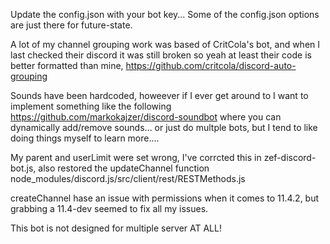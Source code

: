 Update the config.json with your bot key... Some of the config.json options are just there for future-state.

A lot of my channel grouping work was based of CritCola's bot, and when I last checked their discord it was still broken so yeah at least their code is better formatted than mine, https://github.com/critcola/discord-auto-grouping

Sounds have been hardcoded, howeever if I ever get around to I want to implement something like the following https://github.com/markokajzer/discord-soundbot where you can dynamically add/remove sounds... or just do multple bots, but I tend to like doing things myself to learn more....

My parent and userLimit were set wrong, I've corrcted this in zef-discord-bot.js, also restored the updateChannel function node_modules/discord.js/src/client/rest/RESTMethods.js

createChannel hase an issue with permissions when it comes to 11.4.2, but grabbing a 11.4-dev seemed to fix all my issues.


This bot is not designed for multiple server AT ALL!

